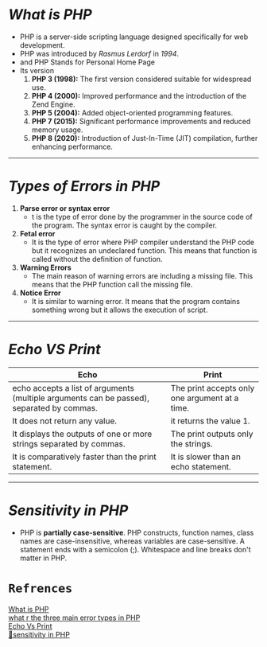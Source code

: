 # *What is PHP*
- PHP is a server-side scripting language designed specifically for web development.
- PHP was introduced by *Rasmus Lerdorf* in *1994*.
- and PHP Stands for Personal Home Page
- Its version
    1. **PHP 3 (1998):** The first version considered suitable for widespread use.
    2. **PHP 4 (2000):** Improved performance and the introduction of the Zend Engine.
    3.  **PHP 5 (2004):** Added object-oriented programming features.
    4. **PHP 7 (2015):** Significant performance improvements and reduced memory usage.
    5. **PHP 8 (2020):** Introduction of Just-In-Time (JIT) compilation, further enhancing performance.
- - - - - -  
# *Types of Errors in PHP*
1. **Parse error or syntax error**
	- t is the type of error done by the programmer in the source code of the program. The syntax error is caught by the compiler.
2. **Fetal error**
	- It is the type of error where PHP compiler understand the PHP code but it recognizes an undeclared function. This means that function is called without the definition of function.
3. **Warning Errors**
    - The main reason of warning errors are including a missing file. This means that the PHP function call the missing file.
4. **Notice Error**
    - It is similar to warning error. It means that the program contains something wrong but it allows the execution of script.
- - - - - - -  
# *Echo VS Print*

| **Echo**                                                                                  | **Print**                                      |
| ----------------------------------------------------------------------------------------- | ---------------------------------------------- |
| echo accepts a list of arguments (multiple arguments can be passed), separated by commas. | The print accepts only one argument at a time. |
| It does not return any value.                                                             | it returns the value 1.                        |
| It displays the outputs of one or more strings separated by commas.                       | The print outputs only the strings.            |
| It is comparatively faster than the print statement.                                      | It is slower than an echo statement.           |
- - - - - - - 
# *Sensitivity in PHP*
- PHP is **partially case-sensitive**. PHP constructs, function names, class names are case-insensitive, whereas variables are case-sensitive. A statement ends with a semicolon (;). Whitespace and line breaks don't matter in PHP.
# `Refrences`
[What is PHP](https://www.geeksforgeeks.org/php-introduction/)<br>
[what r the three main error types in PHP](https://www.geeksforgeeks.org/php-types-of-errors/)<br>
[Echo Vs Print](https://www.geeksforgeeks.org/php-echo-print/)<br>
[🌟sensitivity in PHP](https://www.phptutorial.net/php-tutorial/php-syntax/)<br>

